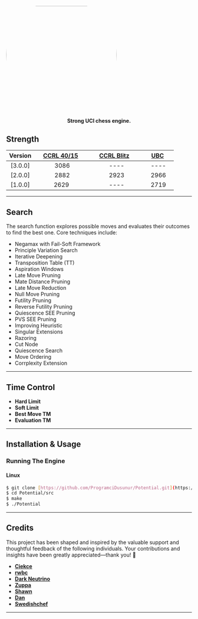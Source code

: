<div align="center" style="width: 300px; height: 300px; border-radius: 50%; overflow: hidden;">
  <img src="https://github.com/user-attachments/assets/55a93dd1-7479-477b-94b2-f9dcd234c1e9" width="300" height="300" style="display: block; object-fit: contain;">
</div>

<h4 align="center">Strong UCI chess engine.</h4>

## Strength

| Version | [CCRL 40/15][ccrl-4015] | [CCRL Blitz][ccrl-blitz] | [UBC][ubc] |
|:-------:|:-----------------------:|:------------------------:|:----------:|
| [3.0.0] |           3086          |            ----          |    ----    |
| [2.0.0] |           2882          |            2923          |    2966    |
| [1.0.0] |           2629          |            ----          |    2719    |
---

## Search

The search function explores possible moves and evaluates their outcomes to find the best one. Core techniques include:

- Negamax with Fail-Soft Framework
- Principle Variation Search
- Iterative Deepening
- Transposition Table (TT)
- Aspiration Windows
- Late Move Pruning
- Mate Distance Pruning
- Late Move Reduction
- Null Move Pruning
- Futility Pruning
- Reverse Futility Pruning
- Quiescence SEE Pruning
- PVS SEE Pruning
- Improving Heuristic
- Singular Extensions
- Razoring
- Cut Node
- Quiescence Search
- Move Ordering
- Corrplexity Extension
---

## Time Control

- **Hard Limit**
- **Soft Limit**
- **Best Move TM**
- **Evaluation TM**

---

## Installation & Usage

### Running The Engine

#### Linux
```bash
$ git clone [https://github.com/ProgramciDusunur/Potential.git](https://github.com/ProgramciDusunur/Potential.git)
$ cd Potential/src
$ make
$ ./Potential
```
---

## **Credits**

This project has been shaped and inspired by the valuable support and thoughtful feedback of the following individuals. Your contributions and insights have been greatly appreciated—thank you! 🌟

- [**Ciekce**](https://github.com/Ciekce)
- [**rwbc**](https://github.com/rwbc)
- [**Dark Neutrino**](https://github.com/Haxk20)
- [**Zuppa**](https://github.com/PGG106)
- [**Shawn**](https://github.com/xu-shawn)
- [**Dan**](https://github.com/kelseyde)
- [**Swedishchef**](https://github.com/JonathanHallstrom)
---





[spcc]: https://www.sp-cc.de/
[ccrl-4015]: https://www.computerchess.org.uk/ccrl/4040/cgi/compare_engines.cgi?class=Single-CPU+engines&only_best_in_class=on&num_best_in_class=1&print=Rating+list
[ccrl-blitz]: https://www.computerchess.org.uk/ccrl/404/cgi/compare_engines.cgi?class=Single-CPU+engines&only_best_in_class=on&num_best_in_class=1&print=Rating+list
[cegt-404]: http://www.cegt.net/40_4_Ratinglist/40_4_single/rangliste.html
[cegt-4020]: http://www.cegt.net/40_40%20Rating%20List/40_40%20All%20Versions/rangliste.html
[mcerl]: https://www.chessengeria.eu/mcerl
[ubc]: https://e4e6.com/


